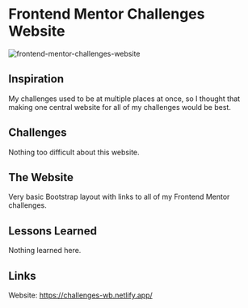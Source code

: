 # Frontend Mentor Challenges Website

![frontend-mentor-challenges-website](https://github.com/user-attachments/assets/81d244d3-7570-4ce9-9106-ae413a8b1a24)

## Inspiration

My challenges used to be at multiple places at once, so I thought that making one central website for all of my challenges would be best.

## Challenges

Nothing too difficult about this website.

## The Website

Very basic Bootstrap layout with links to all of my Frontend Mentor challenges.

## Lessons Learned

Nothing learned here.

## Links

Website: https://challenges-wb.netlify.app/
